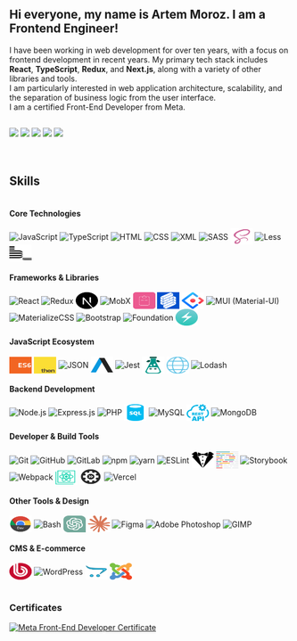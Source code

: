 ## Hi everyone, my name is Artem Moroz. I am a Frontend Engineer! 

I have been working in web development for over ten years, with a focus on frontend
development in recent years. My primary tech stack includes **React**,
**TypeScript**, **Redux**, and **Next.js**, along with a variety of other
libraries and tools.<br />
I am particularly interested in web application architecture, scalability, and
the separation of business logic from the user interface.<br />
I am a certified Front-End Developer from Meta.


##
<div dir="auto">
  <a href="mailto:moroz.art.dev@gmail.com"><img src="https://img.shields.io/badge/-Gmail-D14836?style=for-the-badge&logo=gmail&logoColor=white"/></a>
  <a href="https://www.linkedin.com/in/moroz-art-dev/" rel="nofollow"><img src="https://img.shields.io/badge/-LinkedIn-%230077B5?style=for-the-badge&logo=linkedin&logoColor=white"/></a>
  <a href="https://github.com/moroz-art-dev" rel="nofollow"><img src="https://img.shields.io/badge/-GitHub-181717?style=for-the-badge&logo=github&logoColor=white"/></a>
  <a href="https://t.me/ArtDecember" rel="nofollow"><img src="https://img.shields.io/badge/-Telegram-2CA5E0?style=for-the-badge&logo=telegram&logoColor=white"/></a>
  <a href="https://portfolio-one-blue-92.vercel.app/" rel="nofollow"><img src="https://img.shields.io/badge/-Portfolio-4CAF50?style=for-the-badge&logo=homeassistantcommunitystore&logoColor=white"/></a>
</div>
<br/><br/>

## Skills

<div style="display: inline-block">
        <h4>Core Technologies</h4>
        <img
          align="center"
          alt="JavaScript"
          title="JavaScript"
          height="30"
          width="40"
          src="https://cdn.jsdelivr.net/gh/devicons/devicon/icons/javascript/javascript-original.svg"
        />
        <img
          align="center"
          alt="TypeScript"
          title="TypeScript"
          height="30"
          width="40"
          src="https://cdn.jsdelivr.net/gh/devicons/devicon/icons/typescript/typescript-original.svg"
        />
        <img
          align="center"
          alt="HTML"
          title="HTML"
          height="30"
          width="40"
          src="https://cdn.jsdelivr.net/gh/devicons/devicon/icons/html5/html5-original.svg"
        />
        <img
          align="center"
          alt="CSS"
          title="CSS"
          height="30"
          width="40"
          src="https://cdn.jsdelivr.net/gh/devicons/devicon/icons/css3/css3-original.svg"
        />
        <img
          align="center"
          alt="XML"
          title="XML"
          height="30"
          width="40"
          src="https://cdn.jsdelivr.net/gh/devicons/devicon/icons/xml/xml-original.svg"
        />
        <img
          align="center"
          alt="SASS"
          title="SASS"
          height="30"
          width="40"
          src="https://cdn.jsdelivr.net/gh/devicons/devicon/icons/sass/sass-original.svg"
        />
        <img
          align="center"
          alt="SCSS"
          title="SCSS"
          height="30"
          width="40"
          src="https://raw.githubusercontent.com/moroz-art-dev/materials/main/stack/images/scss.svg"
        />
        <img
          align="center"
          alt="Less"
          title="Less"
          height="30"
          width="40"
          src="https://cdn.jsdelivr.net/gh/devicons/devicon/icons/less/less-plain-wordmark.svg"
        />
        <img
          align="center"
          alt="BEM"
          title="BEM"
          height="30"
          width="40"
          src="https://raw.githubusercontent.com/moroz-art-dev/materials/main/stack/images/bem.svg"
        />
      </div>
      <div style="display: inline-block">
        <h4>Frameworks & Libraries</h4>
        <img
          align="center"
          alt="React"
          title="React"
          height="30"
          width="40"
          src="https://cdn.jsdelivr.net/gh/devicons/devicon/icons/react/react-original.svg"
        />
        <img
          align="center"
          alt="Redux"
          title="Redux"
          height="30"
          width="40"
          src="https://cdn.jsdelivr.net/gh/devicons/devicon/icons/redux/redux-original.svg"
        />
         <img
          align="center"
          alt="Next.js"
          title="Next.js"
          height="30"
          width="40"
          src="https://raw.githubusercontent.com/moroz-art-dev/materials/main/stack/images/next.svg"
        />
        <img
          align="center"
          alt="MobX"
          title="MobX"
          height="30"
          width="40"
          src="https://cdn.jsdelivr.net/gh/devicons/devicon/icons/mobx/mobx-original.svg"
        />
        <img
          align="center"
          alt="React Hook Form"
          title="React Hook Form"
          height="30"
          width="40"
          src="https://raw.githubusercontent.com/moroz-art-dev/materials/main/stack/images/react-hook-form.svg"
        />
        <img
          align="center"
          alt="Formik"
          title="Formik"
          height="30"
          width="40"
          src="https://raw.githubusercontent.com/moroz-art-dev/materials/main/stack/images/formik.svg"
        />
          <img
          align="center"
          alt="Ant Design"
          title="Ant Design"
          height="30"
          width="40"
          src="https://raw.githubusercontent.com/moroz-art-dev/materials/main/stack/images/antd.svg"
        />
        <img
          align="center"
          alt="MUI (Material-UI)"
          title="MUI (Material-UI)"
          height="30"
          width="40"
          src="https://cdn.jsdelivr.net/gh/devicons/devicon/icons/materialui/materialui-original.svg"
        />
        <img
          align="center"
          alt="MaterializeCSS"
          title="MaterializeCSS"
          height="30"
          width="40"
          src="https://cdn.jsdelivr.net/gh/devicons/devicon/icons/materializecss/materializecss-original.svg"
        />
        <img
          align="center"
          alt="Bootstrap"
          title="Bootstrap"
          height="30"
          width="40"
          src="https://cdn.jsdelivr.net/gh/devicons/devicon/icons/bootstrap/bootstrap-original.svg"
        />
        <img
          align="center"
          alt="Foundation"
          title="Foundation"
          height="30"
          width="40"
          src="https://cdn.jsdelivr.net/gh/devicons/devicon/icons/foundation/foundation-original.svg"
        />
        <img
          align="center"
          alt="Chakra UI"
          title="Chakra UI"
          height="30"
          width="40"
          src="https://raw.githubusercontent.com/moroz-art-dev/materials/main/stack/images/chakra.svg"
        />
      </div>
      <div style="display: inline-block">
        <h4>JavaScript Ecosystem</h4>
        <img
          align="center"
          alt="ES6+"
          title="ES6+"
          height="30"
          width="40"
          src="https://raw.githubusercontent.com/moroz-art-dev/materials/main/stack/images/es6.svg"
        />
        <img
          align="center"
          alt="Promises"
          title="Promises"
          height="30"
          width="40"
          src="https://raw.githubusercontent.com/moroz-art-dev/materials/main/stack/images/promises.svg"
        />
        <img
          align="center"
          alt="JSON"
          title="JSON"
          height="30"
          width="40"
          src="https://cdn.jsdelivr.net/gh/devicons/devicon/icons/json/json-original.svg"
        />
        <img
          align="center"
          alt="Axios"
          title="Axios"
          height="30"
          width="40"
          src="https://raw.githubusercontent.com/moroz-art-dev/materials/main/stack/images/axios.svg"
        />
        <img
          align="center"
          alt="Jest"
          title="Jest"
          height="30"
          width="40"
          src="https://cdn.jsdelivr.net/gh/devicons/devicon/icons/jest/jest-plain.svg"
        />
        <img
          align="center"
          alt="i18next"
          title="i18next"
          height="30"
          width="40"
          src="https://raw.githubusercontent.com/moroz-art-dev/materials/main/stack/images/i18next.svg"
        />
        <img
          align="center"
          alt="next-intl"
          title="next-intl"
          height="30"
          width="40"
          src="https://raw.githubusercontent.com/moroz-art-dev/materials/main/stack/images/next-intl.svg"
        />
        <img
          align="center"
          alt="Lodash"
          title="Lodash"
          height="30"
          width="40"
          src="https://cdn.jsdelivr.net/gh/devicons/devicon/icons/lodash/lodash-original.svg"
        />
      </div>
      <div style="display: inline-block">
        <h4>Backend Development</h4>
        <img
          align="center"
          alt="Node.js"
          title="Node.js"
          height="30"
          width="40"
          src="https://cdn.jsdelivr.net/gh/devicons/devicon/icons/nodejs/nodejs-original.svg"
        />
        <img
          align="center"
          alt="Express.js"
          title="Express.js"
          height="30"
          width="40"
          src="https://cdn.jsdelivr.net/gh/devicons/devicon/icons/express/express-original.svg"
        />
        <img
          align="center"
          alt="PHP"
          title="PHP"
          height="30"
          width="40"
          src="https://cdn.jsdelivr.net/gh/devicons/devicon/icons/php/php-original.svg"
        />
        <img
          align="center"
          alt="SQL"
          title="SQL"
          height="30"
          width="40"
          src="https://raw.githubusercontent.com/moroz-art-dev/materials/main/stack/images/sql.svg"
        />
        <img
          align="center"
          alt="MySQL"
          title="MySQL"
          height="30"
          width="40"
          src="https://cdn.jsdelivr.net/gh/devicons/devicon/icons/mysql/mysql-original.svg"
        />
        <img
          align="center"
          alt="REST API"
          title="REST API"
          height="30"
          width="40"
          src="https://raw.githubusercontent.com/moroz-art-dev/materials/main/stack/images/restapi.svg"
        />
        <img
          align="center"
          alt="MongoDB"
          title="MongoDB"
          height="30"
          width="40"
          src="https://cdn.jsdelivr.net/gh/devicons/devicon/icons/mongodb/mongodb-original.svg"
        />
      </div>
      <div style="display: inline-block">
    <h4>Developer & Build Tools</h4>
      <img
        align="center"
        alt="Git"
        title="Git"
        height="30"
        width="40"
        src="https://cdn.jsdelivr.net/gh/devicons/devicon/icons/git/git-original.svg"
      />
      <img
        align="center"
        alt="GitHub"
        title="GitHub"
        height="30"
        width="40"
        src="https://cdn.jsdelivr.net/gh/devicons/devicon/icons/github/github-original.svg"
      />
      <img
        align="center"
        alt="GitLab"
        title="GitLab"
        height="30"
        width="40"
        src="https://cdn.jsdelivr.net/gh/devicons/devicon/icons/gitlab/gitlab-original.svg"
      />
      <img
        align="center"
        alt="npm"
        title="npm"
        height="30"
        width="40"
        src="https://cdn.jsdelivr.net/gh/devicons/devicon/icons/npm/npm-original-wordmark.svg"
      />
      <img
        align="center"
        alt="yarn"
        title="yarn"
        height="30"
        width="40"
        src="https://cdn.jsdelivr.net/gh/devicons/devicon/icons/yarn/yarn-original.svg"
      />
      <img
        align="center"
        alt="ESLint"
        title="ESLint"
        height="30"
        width="40"
        src="https://cdn.jsdelivr.net/gh/devicons/devicon/icons/eslint/eslint-original.svg"
      />
      <img
        align="center"
        alt="Stylelint"
        title="Stylelint"
        height="30"
        width="40"
        src="https://raw.githubusercontent.com/moroz-art-dev/materials/main/stack/images/stylelint.svg"
      />
      <img
        align="center"
        alt="Prettier"
        title="Prettier"
        height="30"
        width="40"
        src="https://raw.githubusercontent.com/moroz-art-dev/materials/main/stack/images/prettier.svg"
      />
      <img
        align="center"
        alt="Storybook"
        title="Storybook"
        height="30"
        width="40"
        src="https://cdn.jsdelivr.net/gh/devicons/devicon/icons/storybook/storybook-original.svg"
      />
        <img
        align="center"
        alt="Webpack"
        title="Webpack"
        height="30"
        width="40"
        src="https://cdn.jsdelivr.net/gh/devicons/devicon/icons/webpack/webpack-original.svg"
      />
      <img
        align="center"
        alt="Create React App"
        title="Create React App"
        height="30"
        width="40"
        src="https://raw.githubusercontent.com/moroz-art-dev/materials/main/stack/images/cra.svg"
      />
      <img
        align="center"
        alt="CRACO"
        title="CRACO"
        height="30"
        width="40"
        src="https://raw.githubusercontent.com/moroz-art-dev/materials/main/stack/images/craco.svg"
      />
      <img
        align="center"
        alt="Vercel"
        title="Vercel"
        height="30"
        width="40"
        src="https://cdn.jsdelivr.net/gh/devicons/devicon/icons/vercel/vercel-original.svg"
      />
  </div>
      <div style="display: inline-block">
        <h4>Other Tools & Design</h4>
        <img
        align="center"
        alt="Chrome/React/Redux DevTools"
        title="Chrome/React/Redux DevTools"
        height="30"
        width="40"
        src="https://raw.githubusercontent.com/moroz-art-dev/materials/main/stack/images/dev.svg"
      />
        <img
          align="center"
          alt="Bash"
          title="Bash"
          height="30"
          width="40"
          src="https://cdn.jsdelivr.net/gh/devicons/devicon/icons/bash/bash-original.svg"
        />
        <img
          align="center"
          alt="GPT-3"
          title="GPT-3"
          height="30"
          width="40"
          src="https://raw.githubusercontent.com/moroz-art-dev/materials/main/stack/images/gpt.svg"
        />
        <img
          align="center"
          alt="Claude.ai"
          title="Claude.ai"
          height="30"
          width="40"
          src="https://raw.githubusercontent.com/moroz-art-dev/materials/main/stack/images/claudeai.svg"
        />
        <img
          align="center"
          alt="Figma"
          title="Figma"
          height="30"
          width="40"
          src="https://cdn.jsdelivr.net/gh/devicons/devicon/icons/figma/figma-original.svg"
        />
        <img
          align="center"
          alt="Adobe Photoshop"
          title="Adobe Photoshop"
          height="30"
          width="40"
          src="https://cdn.jsdelivr.net/gh/devicons/devicon/icons/photoshop/photoshop-plain.svg"
        />
        <img
          align="center"
          alt="GIMP"
          title="GIMP"
          height="30"
          width="40"
          src="https://cdn.jsdelivr.net/gh/devicons/devicon/icons/gimp/gimp-original.svg"
        />
      </div>
            <div style="display: inline-block">
        <h4>CMS & E-commerce</h4>
        <img
          align="center"
          alt="Bitrix"
          title="Bitrix"
          height="30"
          width="40"
          src="https://raw.githubusercontent.com/moroz-art-dev/materials/main/stack/images/bitrix.svg"
        />
        <img
          align="center"
          alt="WordPress"
          title="WordPress"
          height="30"
          width="40"
          src="https://cdn.jsdelivr.net/gh/devicons/devicon/icons/wordpress/wordpress-original.svg"
        />
        <img
          align="center"
          alt="OpenCart"
          title="OpenCart"
          height="30"
          width="40"
          src="https://raw.githubusercontent.com/moroz-art-dev/materials/main/stack/images/opencart.svg"
        />
        <img
          align="center"
          alt="Joomla"
          title="Joomla"
          height="30"
          width="40"
          src="https://raw.githubusercontent.com/moroz-art-dev/materials/main/stack/images/joomla.svg"
        />
      </div>
<br/><br/>

### Certificates

<a href="https://www.coursera.org/account/accomplishments/specialization/certificate/H7PBQH8AWD6W" target="_blank" rel="nofollow">
    <img src="https://img.shields.io/badge/Meta_Front--End_Developer-0074CC?style=for-the-badge&logo=meta&logoColor=white" alt="Meta Front-End Developer Certificate"/>
  </a>
